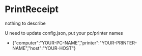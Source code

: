 # PrintReceipt
nothing to describe

U need to update config.json, put your pc/printer names
  - {"computer":"YOUR-PC-NAME","printer":"YOUR-PRINTER-NAME","host":"YOUR-HOST"}
